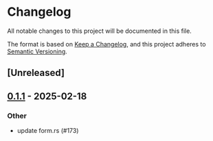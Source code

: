 # Changelog

All notable changes to this project will be documented in this file.

The format is based on [Keep a Changelog](https://keepachangelog.com/en/1.0.0/),
and this project adheres to [Semantic Versioning](https://semver.org/spec/v2.0.0.html).

## [Unreleased]

## [0.1.1](https://github.com/cot-rs/cot/compare/cot-v0.1.0...cot-v0.1.1) - 2025-02-18

### Other

- update form.rs (#173)
